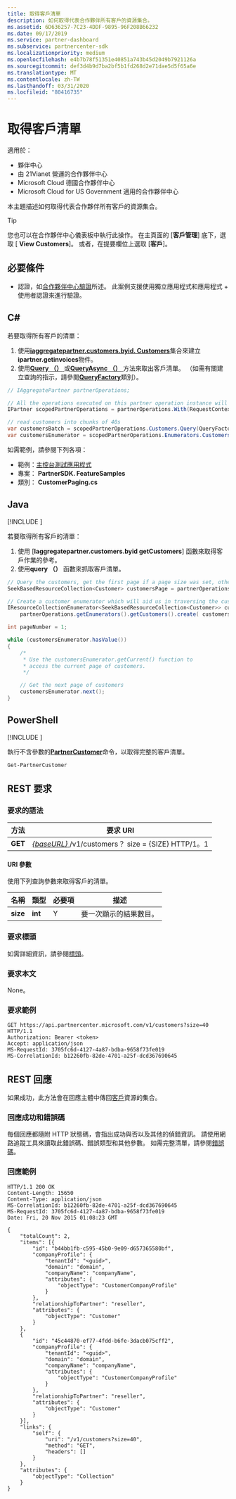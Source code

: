```yaml
---
title: 取得客戶清單
description: 如何取得代表合作夥伴所有客戶的資源集合。
ms.assetid: 6D636257-7C23-4DDF-9895-96F208B66232
ms.date: 09/17/2019
ms.service: partner-dashboard
ms.subservice: partnercenter-sdk
ms.localizationpriority: medium
ms.openlocfilehash: e4b7b78f51351e40851a743b45d2049b7921126a
ms.sourcegitcommit: def3d4b9d7ba2bf5b1fd268d2e71dae5d5f65a6e
ms.translationtype: MT
ms.contentlocale: zh-TW
ms.lasthandoff: 03/31/2020
ms.locfileid: "80416735"
---
```

# <a name="get-a-list-of-customers"></a>取得客戶清單

適用於：

- 夥伴中心
- 由 21Vianet 營運的合作夥伴中心
- Microsoft Cloud 德國合作夥伴中心
- Microsoft Cloud for US Government 適用的合作夥伴中心

本主題描述如何取得代表合作夥伴所有客戶的資源集合。

> [!TIP]
> 您也可以在合作夥伴中心儀表板中執行此操作。 在主頁面的 [**客戶管理**] 底下，選取 [ **View Customers**]。 或者，在提要欄位上選取 [**客戶**]。

## <a name="prerequisites"></a>必要條件

- 認證，如[合作夥伴中心驗證](partner-center-authentication.md)所述。 此案例支援使用獨立應用程式和應用程式 + 使用者認證來進行驗證。

## <a name="c"></a>C\#

若要取得所有客戶的清單：

1. 使用[**iaggregatepartner.customers.byid. Customers**](https://docs.microsoft.com/dotnet/api/microsoft.store.partnercenter.ipartner.customers)集合來建立**ipartner.getinvoices**物件。
2. 使用[**Query （）** ](https://docs.microsoft.com/dotnet/api/microsoft.store.partnercenter.customers.icustomercollection.query)或[**QueryAsync （）** ](https://docs.microsoft.com/dotnet/api/microsoft.store.partnercenter.customers.icustomercollection.queryasync)方法來取出客戶清單。 （如需有關建立查詢的指示，請參閱[**QueryFactory**](https://docs.microsoft.com/dotnet/api/microsoft.store.partnercenter.models.query.queryfactory)類別）。

``` csharp
// IAggregatePartner partnerOperations;

// All the operations executed on this partner operation instance will share the same correlation Id but will differ in request Id
IPartner scopedPartnerOperations = partnerOperations.With(RequestContextFactory.Instance.Create(Guid.NewGuid()));

// read customers into chunks of 40s
var customersBatch = scopedPartnerOperations.Customers.Query(QueryFactory.Instance.BuildIndexedQuery(40));
var customersEnumerator = scopedPartnerOperations.Enumerators.Customers.Create(customersBatch);
```

如需範例，請參閱下列各項：

- 範例：[主控台測試應用程式](console-test-app.md)
- 專案： **PartnerSDK. FeatureSamples**
- 類別： **CustomerPaging.cs**

## <a name="java"></a>Java

[!INCLUDE [<Partner Center Java SDK support details>](<../includes/java-sdk-support.md>)]

若要取得所有客戶的清單：

1. 使用 [**Iaggregatepartner.customers.byid getCustomers**] 函數來取得客戶作業的參考。
2. 使用**query （）** 函數來抓取客戶清單。

```java
// Query the customers, get the first page if a page size was set, otherwise get all customers
SeekBasedResourceCollection<Customer> customersPage = partnerOperations.getCustomers().query(QueryFactory.getInstance().buildIndexedQuery(40));

// Create a customer enumerator which will aid us in traversing the customer pages
IResourceCollectionEnumerator<SeekBasedResourceCollection<Customer>> customersEnumerator =
    partnerOperations.getEnumerators().getCustomers().create( customersPage );

int pageNumber = 1;

while (customersEnumerator.hasValue())
{
    /*
     * Use the customersEnumerator.getCurrent() function to
     * access the current page of customers.
     */

    // Get the next page of customers
    customersEnumerator.next();
}
```

## <a name="powershell"></a>PowerShell

[!INCLUDE [<Partner Center PowerShell module support details>](<../includes/powershell-module-support.md>)]

執行不含參數的[**PartnerCustomer**](https://github.com/Microsoft/Partner-Center-PowerShell/blob/master/docs/help/Get-PartnerCustomer.md)命令，以取得完整的客戶清單。

```powershell
Get-PartnerCustomer
```

## <a name="rest-request"></a>REST 要求

### <a name="request-syntax"></a>要求的語法

| 方法  | 要求 URI                                                                   |
|---------|-------------------------------------------------------------------------------|
| **GET** | [ *{baseURL}* ](partner-center-rest-urls.md)/v1/customers？ size = {SIZE} HTTP/1。1 |

#### <a name="uri-parameter"></a>URI 參數

使用下列查詢參數來取得客戶的清單。

| 名稱     | 類型    | 必要項 | 描述                                        |
|----------|---------|----------|----------------------------------------------------|
| **size** | **int** | Y        | 要一次顯示的結果數目。 |

### <a name="request-headers"></a>要求標頭

如需詳細資訊，請參閱[標頭](headers.md)。

### <a name="request-body"></a>要求本文

None。

### <a name="request-example"></a>要求範例

```http
GET https://api.partnercenter.microsoft.com/v1/customers?size=40 HTTP/1.1
Authorization: Bearer <token>
Accept: application/json
MS-RequestId: 3705fc6d-4127-4a87-bdba-9658f73fe019
MS-CorrelationId: b12260fb-82de-4701-a25f-dcd367690645
```

## <a name="rest-response"></a>REST 回應

如果成功，此方法會在回應主體中傳回[客戶](customer-resources.md#customer)資源的集合。

### <a name="response-success-and-error-codes"></a>回應成功和錯誤碼

每個回應都隨附 HTTP 狀態碼，會指出成功與否以及其他的偵錯資訊。 請使用網路追蹤工具來讀取此錯誤碼、錯誤類型和其他參數。 如需完整清單，請參閱[錯誤碼](error-codes.md)。

### <a name="response-example"></a>回應範例

```http
HTTP/1.1 200 OK
Content-Length: 15650
Content-Type: application/json
MS-CorrelationId: b12260fb-82de-4701-a25f-dcd367690645
MS-RequestId: 3705fc6d-4127-4a87-bdba-9658f73fe019
Date: Fri, 20 Nov 2015 01:08:23 GMT

{
    "totalCount": 2,
    "items": [{
        "id": "b44bb1fb-c595-45b0-9e09-d657365580bf",
        "companyProfile": {
            "tenantId": "<guid>",
            "domain": "domain",
            "companyName": "companyName",
            "attributes": {
                "objectType": "CustomerCompanyProfile"
            }
        },
        "relationshipToPartner": "reseller",
        "attributes": {
            "objectType": "Customer"
        }
    },
    {
        "id": "45c44870-ef77-4fdd-b6fe-3dacb075cff2",
        "companyProfile": {
            "tenantId": "<guid>",
            "domain": "domain",
            "companyName": "companyName",
            "attributes": {
                "objectType": "CustomerCompanyProfile"
            }
        },
        "relationshipToPartner": "reseller",
        "attributes": {
            "objectType": "Customer"
        }
    }],
    "links": {
        "self": {
            "uri": "/v1/customers?size=40",
            "method": "GET",
            "headers": []
        }
    },
    "attributes": {
        "objectType": "Collection"
    }
}
```

